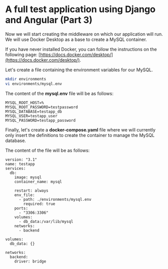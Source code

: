 # A full test application using Django and Angular (Part 3)

Now we will start creating the middleware on which our application will run. We will use Docker Desktop as a base to create a MySQL container.

If you have never installed Docker, you can follow the instructions on the following page: [https://docs.docker.com/desktop/](https://docs.docker.com/desktop/).

Let's create a file containing the environment variables for our MySQL.

```bash
mkdir environments
vi environments/mysql.env
```

The content of the **mysql.env** file will be as follows:

```
MYSQL_ROOT_HOST=%
MYSQL_ROOT_PASSWORD=testpassword
MYSQL_DATABASE=testapp_db
MYSQL_USER=testapp_user
MYSQL_PASSWORD=testapp_password
```

Finally, let's create a **docker-compose.yaml** file where we will currently only insert the definitions to create the container to manage the MySQL database.

The content of the file will be as follows:

```docker
version: "3.1"
name: testapp
services:
  db:
    image: mysql
    container_name: mysql

    restart: always
    env_file:
      - path: ./environments/mysql.env
        required: true
    ports:
      - "3306:3306"
    volumes:
      - db_data:/var/lib/mysql
    networks:
      - backend

volumes:
  db_data: {}

networks:
  backend:
    driver: bridge
```
